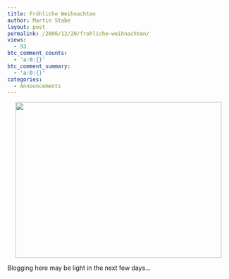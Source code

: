 ```yaml
---
title: Fröhliche Weihnachten
author: Martin Stabe
layout: post
permalink: /2006/12/20/frohliche-weihnachten/
views:
  - 93
btc_comment_counts:
  - 'a:0:{}'
btc_comment_summary:
  - 'a:0:{}'
categories:
  - Announcements
---
```

<div style="text-align: center">
  <img width="468" height="354" src="http://static.flickr.com/139/326603205_0fc8341560.jpg" />
</div>

Blogging here may be light in the next few days&#8230;